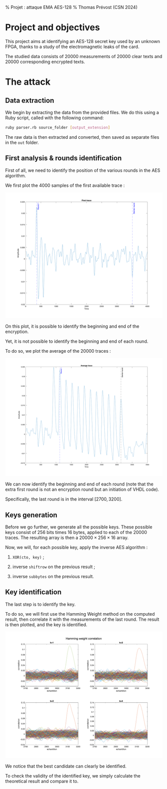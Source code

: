 % Projet : attaque EMA AES-128
% Thomas Prévost (CSN 2024)

# Project and objectives
This project aims at identifying an AES-128 secret key used by 
an unknown FPGA, thanks to a study of the electromagnetic leaks 
of the card. 

The studied data consists of 20000 measurements of 20000 clear 
texts and 20000 corresponding encrypted texts.

# The attack
## Data extraction
We begin by extracting the data from the provided files.
We do this using a Ruby script, called with the following command:
```bash
ruby parser.rb source_folder [output_extension]
```

The raw data is then extracted and converted, then saved as separate
files in the `out` folder.

## First analysis & rounds identification
First of all, we need to identify the position of the various
rounds in the AES algorithm.

We first plot the 4000 samples of the first available trace :

![Analysis of first trace](img%2Ftrace1.png)

On this plot, it is possible to identify the beginning and end of 
the encryption.

Yet, it is not possible to identify the beginning and end of each round.

To do so, we plot the average of the 20000 traces :

![Rounds identification](img%2Favg_trace.png)

We can now identify the beginning and end of each round 
(note that the extra first round is not an encryption round
but an initiation of VHDL code).

Specifically, the last round is in the interval $[2700, 3200]$.

## Keys generation
Before we go further, we generate all the possible keys.
These possible keys consist of 256 bits times 16 bytes,
applied to each of the 20000 traces. The resulting array is then a 
$20000\times 256\times 16$ array.


Now, we will, for each possible key, apply the inverse AES algorithm :

1. `XOR(cto, key)` ;

2. inverse `shiftrow` on the previous result ;

3. inverse `subbytes` on the previous result.

## Key identification
The last step is to identify the key.

To do so, we will first use the Hamming Weight method on the computed result,
then correlate it with the measurements of the last round.
The result is then plotted, and the key is identified.

![Identification of best candidate](img%2Fcorrelation2.png)

We notice that the best candidate can clearly be identified.

To check the validity of the identified key,
we simply calculate the theoretical result and compare it to.

